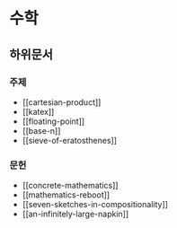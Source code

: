 # 수학

## 하위문서

### 주제

- [[cartesian-product]]
- [[katex]]
- [[floating-point]]
- [[base-n]]
- [[sieve-of-eratosthenes]]

### 문헌

- [[concrete-mathematics]]
- [[mathematics-reboot]]
- [[seven-sketches-in-compositionality]]
- [[an-infinitely-large-napkin]]
